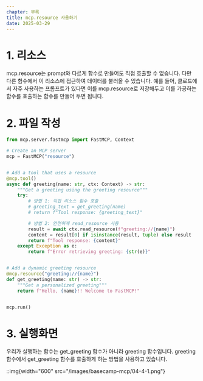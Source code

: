```yaml
---
chapter: 부록
title: mcp.resource 사용하기
date: 2025-03-29
---
```


# 1. 리소스

mcp.resource는 prompt와 다르게 함수로 만들어도 직접 호출할 수 없습니다. 다만 다른 함수에서 이 리소스에 접근하여 데이터를 불러올 수 있습니다. 예를 들어, 클로드에서 자주 사용하는 프롬프트가 있다면 이를 mcp.resource로 저장해두고 이를 가공하는 함수를 호출하는 함수를 만들어 두면 됩니다.

# 2. 파일 작성

```python
from mcp.server.fastmcp import FastMCP, Context

# Create an MCP server
mcp = FastMCP("resource")


# Add a tool that uses a resource
@mcp.tool()
async def greeting(name: str, ctx: Context) -> str:
    """Get a greeting using the greeting resource"""
    try:
        # 방법 1: 직접 리소스 함수 호출
        # greeting_text = get_greeting(name)
        # return f"Tool response: {greeting_text}"

        # 방법 2: 안전하게 read_resource 사용
        result = await ctx.read_resource(f"greeting://{name}")
        content = result[0] if isinstance(result, tuple) else result
        return f"Tool response: {content}"
    except Exception as e:
        return f"Error retrieving greeting: {str(e)}"


# Add a dynamic greeting resource
@mcp.resource("greeting://{name}")
def get_greeting(name: str) -> str:
    """Get a personalized greeting"""
    return f"Hello, {name}!! Welcome to FastMCP!"


mcp.run()
```

# 3. 실행화면

우리가 실행하는 함수는 get_greeting 함수가 아니라 greeting 함수입니다. greeting 함수에서 get_greeting 함수를 호출하게 하는 방법을 사용하고 있습니다.

::img{width="600" src="/images/basecamp-mcp/04-4-1.png"}